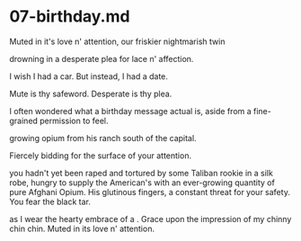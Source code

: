 # 07-birthday.md

Muted in it's love n' attention, our friskier nightmarish twin

drowning in a desperate plea for lace n' affection.

I wish I had a car. But instead, I had a date.

 Mute is thy safeword. Desperate is thy plea.


I often wondered what a birthday message actual is, aside from a fine-grained permission to feel.

 growing opium from his ranch south of the capital.

 Fiercely bidding for the surface of your attention.

you hadn't yet been raped and tortured by some Taliban rookie in a silk robe, hungry to supply the American's with an ever-growing quantity of pure Afghani Opium. His glutinous fingers, a constant threat for your safety. You fear the black tar.

as I wear the hearty embrace of a . Grace upon the impression of my chinny chin chin. Muted in its love n' attention.